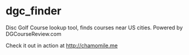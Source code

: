 # dgc_finder

Disc Golf Course lookup tool, finds courses near US cities. Powered by DGCourseReview.com

Check it out in action at http://chamomile.me 
